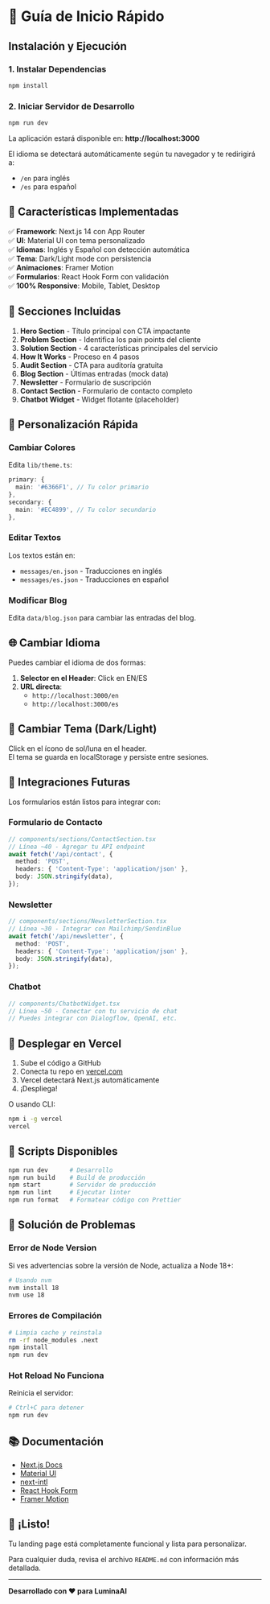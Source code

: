 # 🚀 Guía de Inicio Rápido

## Instalación y Ejecución

### 1. Instalar Dependencias

```bash
npm install
```

### 2. Iniciar Servidor de Desarrollo

```bash
npm run dev
```

La aplicación estará disponible en: **http://localhost:3000**

El idioma se detectará automáticamente según tu navegador y te redirigirá a:
- `/en` para inglés
- `/es` para español

## 🎯 Características Implementadas

✅ **Framework**: Next.js 14 con App Router  
✅ **UI**: Material UI con tema personalizado  
✅ **Idiomas**: Inglés y Español con detección automática  
✅ **Tema**: Dark/Light mode con persistencia  
✅ **Animaciones**: Framer Motion  
✅ **Formularios**: React Hook Form con validación  
✅ **100% Responsive**: Mobile, Tablet, Desktop  

## 📱 Secciones Incluidas

1. **Hero Section** - Título principal con CTA impactante
2. **Problem Section** - Identifica los pain points del cliente
3. **Solution Section** - 4 características principales del servicio
4. **How It Works** - Proceso en 4 pasos
5. **Audit Section** - CTA para auditoría gratuita
6. **Blog Section** - Últimas entradas (mock data)
7. **Newsletter** - Formulario de suscripción
8. **Contact Section** - Formulario de contacto completo
9. **Chatbot Widget** - Widget flotante (placeholder)

## 🔧 Personalización Rápida

### Cambiar Colores

Edita `lib/theme.ts`:

```typescript
primary: {
  main: '#6366F1', // Tu color primario
},
secondary: {
  main: '#EC4899', // Tu color secundario
},
```

### Editar Textos

Los textos están en:
- `messages/en.json` - Traducciones en inglés
- `messages/es.json` - Traducciones en español

### Modificar Blog

Edita `data/blog.json` para cambiar las entradas del blog.

## 🌐 Cambiar Idioma

Puedes cambiar el idioma de dos formas:

1. **Selector en el Header**: Click en EN/ES
2. **URL directa**: 
   - `http://localhost:3000/en`
   - `http://localhost:3000/es`

## 🎨 Cambiar Tema (Dark/Light)

Click en el ícono de sol/luna en el header.  
El tema se guarda en localStorage y persiste entre sesiones.

## 📧 Integraciones Futuras

Los formularios están listos para integrar con:

### Formulario de Contacto
```typescript
// components/sections/ContactSection.tsx
// Línea ~40 - Agregar tu API endpoint
await fetch('/api/contact', {
  method: 'POST',
  headers: { 'Content-Type': 'application/json' },
  body: JSON.stringify(data),
});
```

### Newsletter
```typescript
// components/sections/NewsletterSection.tsx
// Línea ~30 - Integrar con Mailchimp/SendinBlue
await fetch('/api/newsletter', {
  method: 'POST',
  headers: { 'Content-Type': 'application/json' },
  body: JSON.stringify(data),
});
```

### Chatbot
```typescript
// components/ChatbotWidget.tsx
// Línea ~50 - Conectar con tu servicio de chat
// Puedes integrar con Dialogflow, OpenAI, etc.
```

## 🚀 Desplegar en Vercel

1. Sube el código a GitHub
2. Conecta tu repo en [vercel.com](https://vercel.com)
3. Vercel detectará Next.js automáticamente
4. ¡Despliega!

O usando CLI:
```bash
npm i -g vercel
vercel
```

## 📝 Scripts Disponibles

```bash
npm run dev      # Desarrollo
npm run build    # Build de producción
npm start        # Servidor de producción
npm run lint     # Ejecutar linter
npm run format   # Formatear código con Prettier
```

## 🐛 Solución de Problemas

### Error de Node Version
Si ves advertencias sobre la versión de Node, actualiza a Node 18+:
```bash
# Usando nvm
nvm install 18
nvm use 18
```

### Errores de Compilación
```bash
# Limpia cache y reinstala
rm -rf node_modules .next
npm install
npm run dev
```

### Hot Reload No Funciona
Reinicia el servidor:
```bash
# Ctrl+C para detener
npm run dev
```

## 📚 Documentación

- [Next.js Docs](https://nextjs.org/docs)
- [Material UI](https://mui.com/material-ui/getting-started/)
- [next-intl](https://next-intl-docs.vercel.app/)
- [React Hook Form](https://react-hook-form.com/)
- [Framer Motion](https://www.framer.com/motion/)

## 🎉 ¡Listo!

Tu landing page está completamente funcional y lista para personalizar.

Para cualquier duda, revisa el archivo `README.md` con información más detallada.

---

**Desarrollado con ❤️ para LuminaAI**


